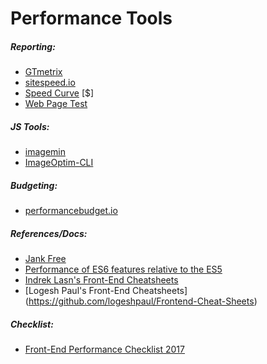 # Performance Tools

##### Reporting:

* [GTmetrix](https://gtmetrix.com/)
* [sitespeed.io](https://www.sitespeed.io)
* [Speed Curve](https://speedcurve.com/) [$]
* [Web Page Test](http://www.webpagetest.org/)

##### JS Tools:

* [imagemin](https://github.com/imagemin/imagemin)
* [ImageOptim-CLI](http://jamiemason.github.io/ImageOptim-CLI/)

##### Budgeting:

* [performancebudget.io](http://www.performancebudget.io/)

##### References/Docs:

* [Jank Free](http://jankfree.org/)
* [Performance of ES6 features relative to the ES5](https://kpdecker.github.io/six-speed/)
* [Indrek Lasn's Front-End Cheatsheets](http://medium.freecodecamp.org/modern-frontend-hacking-cheatsheets-df9c2566c72a)
* [Logesh Paul's Front-End Cheatsheets] (https://github.com/logeshpaul/Frontend-Cheat-Sheets)

##### Checklist:

* [Front-End Performance Checklist 2017](https://www.smashingmagazine.com/2016/12/front-end-performance-checklist-2017-pdf-pages/)

































 






